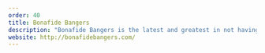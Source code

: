 ```yaml
---
order: 40
title: Bonafide Bangers
description: "Bonafide Bangers is the latest and greatest in not having a shithouse playlist of tunes when hanging out."
website: http://bonafidebangers.com/
---
```

